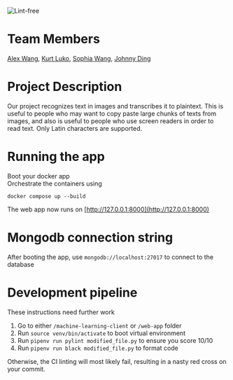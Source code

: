 ![Lint-free](https://github.com/nyu-software-engineering/containerized-app-exercise/actions/workflows/lint.yml/badge.svg)

# Team Members
[Alex Wang](https://github.com/alw9411), [Kurt Luko](https://github.com/kl3641), [Sophia Wang](https://github.com/s-m-wang), [Johnny Ding](https://github.com/yd2960)

# Project Description
Our project recognizes text in images and transcribes it to plaintext. This is useful to people who may want to copy paste large chunks of texts from images, and also is useful to people who use screen readers in order to read text. Only Latin characters are supported.


# Running the app
Boot your docker app\
Orchestrate the containers using
```
docker compose up --build
```
The web app now runs on [http://127.0.0.1:8000](http://127.0.0.1:8000)

# Mongodb connection string
After booting the app, use ```mongodb://localhost:27017``` to connect to the database


# Development pipeline
These instructions need further work
1. Go to either ```/machine-learning-client``` or ```/web-app``` folder
1. Run ```source venv/bin/activate``` to boot virtual environment
1. Run ```pipenv run pylint modified_file.py``` to ensure you score 10/10
1. Run ```pipenv run black modified_file.py``` to format code

Otherwise, the CI linting will most likely fail, resulting in a nasty red cross on your commit.